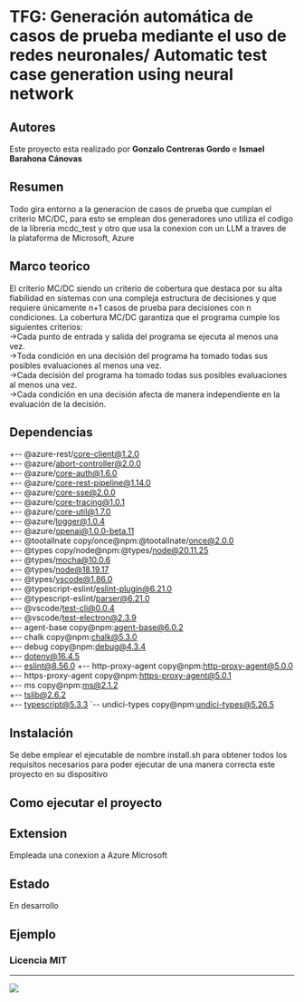 # TFG: Generación automática de casos de prueba mediante el uso de redes neuronales/ Automatic test case generation using neural network

## Autores
Este proyecto esta realizado por **Gonzalo Contreras Gordo** e **Ismael Barahona Cánovas**
## Resumen
Todo gira entorno a la generacion de casos de prueba que cumplan el criterio MC/DC, para esto se emplean dos generadores uno utiliza el codigo de la libreria mcdc_test y otro que usa la conexion  con  un LLM a traves de la plataforma de Microsoft, Azure
## Marco teorico
El criterio MC/DC siendo un criterio de cobertura que destaca por su alta fiabilidad en sistemas con una compleja estructura de decisiones y que requiere únicamente n+1 casos de prueba para decisiones con n condiciones. La cobertura MC/DC garantiza que el programa cumple los siguientes criterios:  
->Cada punto de entrada y salida del programa se ejecuta al menos una vez.  
->Toda condición en una decisión del programa ha tomado todas sus posibles evaluaciones al menos una vez.  
->Cada decisión del programa ha tomado todas sus posibles evaluaciones al menos una vez.  
->Cada condición en una decisión afecta de manera independiente en la evaluación de la decisión.  


## Dependencias
+-- @azure-rest/core-client@1.2.0     
+-- @azure/abort-controller@2.0.0  
+-- @azure/core-auth@1.6.0  
+-- @azure/core-rest-pipeline@1.14.0  
+-- @azure/core-sse@2.0.0  
+-- @azure/core-tracing@1.0.1  
+-- @azure/core-util@1.7.0  
+-- @azure/logger@1.0.4  
+-- @azure/openai@1.0.0-beta.11  
+-- @tootallnate copy/once@npm:@tootallnate/once@2.0.0  
+-- @types copy/node@npm:@types/node@20.11.25  
+-- @types/mocha@10.0.6  
+-- @types/node@18.19.17  
+-- @types/vscode@1.86.0  
+-- @typescript-eslint/eslint-plugin@6.21.0  
+-- @typescript-eslint/parser@6.21.0  
+-- @vscode/test-cli@0.0.4  
+-- @vscode/test-electron@2.3.9  
+-- agent-base copy@npm:agent-base@6.0.2  
+-- chalk copy@npm:chalk@5.3.0  
+-- debug copy@npm:debug@4.3.4  
+-- dotenv@16.4.5  
+-- eslint@8.56.0
+-- http-proxy-agent copy@npm:http-proxy-agent@5.0.0  
+-- https-proxy-agent copy@npm:https-proxy-agent@5.0.1  
+-- ms copy@npm:ms@2.1.2  
+-- tslib@2.6.2  
+-- typescript@5.3.3
`-- undici-types copy@npm:undici-types@5.26.5  
## Instalación
Se debe emplear el ejecutable de nombre install.sh para obtener todos los requisitos necesarios para poder ejecutar de una manera correcta este proyecto en su dispositivo


## Como ejecutar el proyecto

##  Extension 
Empleada una conexion a Azure Microsoft
## Estado  
En desarrollo
## Ejemplo  
### Licencia MIT
---



![](https://informatica.ucm.es/data/cont/media/www/pag-78821/escudofdigrande.png)
